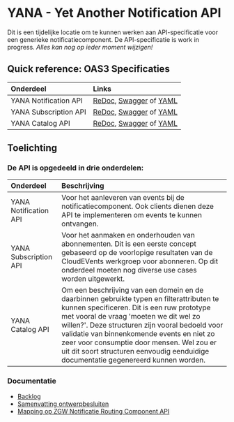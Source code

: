# YANA - Yet Another Notification API

Dit is een tijdelijke locatie om te kunnen werken aan API-specificatie voor een generieke notificatiecomponent.
De API-specificatie is work in progress. _Alles kan nog op ieder moment wijzigen!_

## Quick reference: OAS3 Specificaties

Onderdeel | Links
| :--- | :---
YANA Notification API | [ReDoc](http://redocly.github.io/redoc/?url=https://raw.githubusercontent.com/VNG-Realisatie/notificatieservices/main/docs/api-specification/YANA_Notification_API.yaml), [Swagger](https://petstore.swagger.io/?url=https://raw.githubusercontent.com/VNG-Realisatie/notificatieservices/main/docs/api-specification/YANA_Notification_API.yaml) of [YAML](https://raw.githubusercontent.com/VNG-Realisatie/notificatieservices/main/docs/api-specification/YANA_Notification_API.yaml)
YANA Subscription API | [ReDoc](http://redocly.github.io/redoc/?url=https://raw.githubusercontent.com/VNG-Realisatie/notificatieservices/main/docs/api-specification/YANA_Subscription_API.yaml), [Swagger](https://petstore.swagger.io/?url=https://raw.githubusercontent.com/VNG-Realisatie/notificatieservices/main/docs/api-specification/YANA_Subscription_API.yaml) of [YAML](https://raw.githubusercontent.com/VNG-Realisatie/notificatieservices/main/docs/api-specification/YANA_Subscription_API.yaml)
YANA Catalog API | [ReDoc](http://redocly.github.io/redoc/?url=https://raw.githubusercontent.com/VNG-Realisatie/notificatieservices/main/docs/api-specification/YANA_Catalog_API.yaml), [Swagger](https://petstore.swagger.io/?url=https://raw.githubusercontent.com/VNG-Realisatie/notificatieservices/main/docs/api-specification/YANA_Catalog_API.yaml) of [YAML](https://raw.githubusercontent.com/VNG-Realisatie/notificatieservices/main/docs/api-specification/YANA_Catalog_API.yaml)

## Toelichting

### De API is opgedeeld in drie onderdelen:

Onderdeel | Beschrijving
| :--- | :---
YANA Notification API | Voor het aanleveren van events bij de notificatiecomponent. Ook clients dienen deze API te implementeren om events te kunnen ontvangen.
YANA Subscription API | Voor het aanmaken en onderhouden van abonnementen. Dit is een eerste concept gebaseerd op de voorlopige resultaten van de CloudEVents werkgroep voor abonneren. Op dit onderdeel moeten nog diverse use cases worden uitgewerkt.
YANA Catalog API | Om een beschrijving van een domein en de daarbinnen gebruikte typen en filterattributen te kunnen specificeren. Dit is een ruw prototype met vooral de vraag 'moeten we dit wel zo willen?'. Deze structuren zijn vooral bedoeld voor validatie van binnenkomende events en niet zo zeer voor consumptie door mensen. Wel zou er uit dit soort structuren eenvoudig eenduidige documentatie gegenereerd kunnen worden.

### Documentatie

- [Backlog](./backlog.md)
- [Samenvatting ontwerpbesluiten](./ontwerpbesluiten.md)
- [Mapping op ZGW Notificatie Routing Component API](./mapping_zgw_nrc.md)


